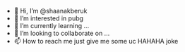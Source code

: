 - 👋 Hi, I’m @shaanakberuk
- 👀 I’m interested in pubg
- 🌱 I’m currently learning ...
- 💞️ I’m looking to collaborate on ...
- 📫 How to reach me just give me some uc HAHAHA joke

<!---
shaanakberuk/shaanakberuk is a ✨ special ✨ repository because its `README.md` (this file) appears on your GitHub profile.
You can click the Preview link to take a look at your changes.
--->
